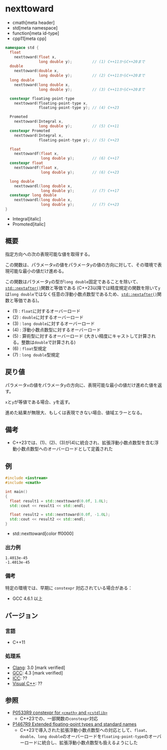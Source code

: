 # nexttoward
* cmath[meta header]
* std[meta namespace]
* function[meta id-type]
* cpp11[meta cpp]

```cpp
namespace std {
  float
    nexttoward(float x,
               long double y);         // (1) C++11からC++20まで
  double
    nexttoward(double x,
               long double y);         // (2) C++11からC++20まで
  long double
    nexttoward(long double x,
               long double y);         // (3) C++11からC++20まで

  constexpr floating-point-type
    nexttoward(floating-point-type x,
               floating-point-type y); // (4) C++23

  Promoted
    nexttoward(Integral x,
               long double y);         // (5) C++11
  constexpr Promoted
    nexttoward(Integral x,
               floating-point-type y); // (5) C++23

  float
    nexttowardf(float x,
                long double y);        // (6) C++17
  constexpr float
    nexttowardf(float x,
                long double y);        // (6) C++23

  long double
    nexttowardl(long double x,
                long double y);        // (7) C++17
  constexpr long double
    nexttowardl(long double x,
                long double y);        // (7) C++23
}
```
* Integral[italic]
* Promoted[italic]

## 概要
指定方向への次の表現可能な値を取得する。

この関数は、パラメータ`x`の値をパラメータ`y`の値の方向に対して、その環境で表現可能な最小の値だけ進める。

この関数はパラメータ`y`の型が`long double`固定であることを除いて、[`std::nextafter()`](nextafter.md)関数と等価である (C++23以降では精度規定の関数を除いて`y`は`long double`ではなく任意の浮動小数点数型であるため、[`std::nextafter()`](nextafter.md)関数と等価である)。

- (1) : `float`に対するオーバーロード
- (2) : `double`に対するオーバーロード
- (3) : `long double`に対するオーバーロード
- (4) : 浮動小数点数型に対するオーバーロード
- (5) : 算術型に対するオーバーロード (大きい精度にキャストして計算される。整数は`double`で計算される)
- (6) : `float`型規定
- (7) : `long double`型規定


## 戻り値
パラメータ`x`の値をパラメータ`y`の方向に、表現可能な最小の値だけ進めた値を返す。

`x`と`y`が等値である場合、`y`を返す。

進めた結果が無限大、もしくは表現できない場合、値域エラーとなる。


## 備考
- C++23では、(1)、(2)、(3)が(4)に統合され、拡張浮動小数点数型を含む浮動小数点数型へのオーバーロードとして定義された


## 例
```cpp example
#include <iostream>
#include <cmath>

int main()
{
  float result1 = std::nexttoward(0.0f, 1.0L);
  std::cout << result1 << std::endl;

  float result2 = std::nexttoward(0.0f, -1.0L);
  std::cout << result2 << std::endl;
}
```
* std::nexttoward[color ff0000]

### 出力例
```
1.4013e-45
-1.4013e-45
```

### 備考
特定の環境では、早期に `constexpr` 対応されている場合がある：

- GCC 4.6.1 以上


## バージョン
### 言語
- C++11

### 処理系
- [Clang](/implementation.md#clang): 3.0 [mark verified]
- [GCC](/implementation.md#gcc): 4.3 [mark verified]
- [ICC](/implementation.md#icc): ??
- [Visual C++](/implementation.md#visual_cpp): ??


## 参照
- [P0533R9 constexpr for `<cmath>` and `<cstdlib>`](https://www.open-std.org/jtc1/sc22/wg21/docs/papers/2021/p0533r9.pdf)
    - C++23での、一部関数の`constexpr`対応
- [P1467R9 Extended floating-point types and standard names](https://www.open-std.org/jtc1/sc22/wg21/docs/papers/2022/p1467r9.html)
    - C++23で導入された拡張浮動小数点数型への対応として、`float`、`double`、`long double`のオーバーロードを`floating-point-type`のオーバーロードに統合し、拡張浮動小数点数型も扱えるようにした
